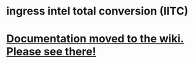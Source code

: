 ingress intel total conversion (IITC)
=====================================

# [Documentation moved to the wiki. Please see there!](https://github.com/breunigs/ingress-intel-total-conversion/wiki#head)

